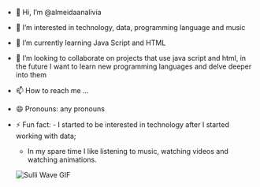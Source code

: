 - 👋 Hi, I’m @almeidaanalivia
- 👀 I’m interested in technology, data, programming language and music
- 🌱 I’m currently learning Java Script and HTML
- 💞️ I’m looking to collaborate on projects that use java script and html, in the future I want to learn new programming languages ​​and delve deeper into them
- 📫 How to reach me ...
- 😄 Pronouns: any pronouns
- ⚡ Fun fact: - I started to be interested in technology after I started working with data;
     - In my spare time I like listening to music, watching videos and watching animations.
     
     ![Sulli Wave GIF](https://media1.tenor.com/images/9PL-4yuw6nYAAAAC/sulli-wave.gif)
      

<!---
almeidaanalivia/almeidaanalivia is a ✨ special ✨ repository because its `README.md` (this file) appears on your GitHub profile.
You can click the Preview link to take a look at your changes.
--->
